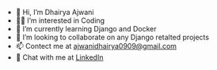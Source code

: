 - 👋 Hi, I’m Dhairya Ajwani
- 🧑‍💻 I’m interested in Coding
- 🌱 I’m currently learning Django and Docker
- 💞️ I’m looking to collaborate on any Django retalted projects
- 📫 Contect me at ajwanidhairya0909@gmail.com
- 📨 Chat with me at [LinkedIn](https://www.linkedin.com/in/dhairya-ajwnai-b6b33326b/)
